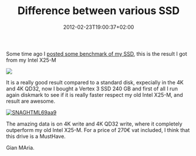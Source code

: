 ﻿---
title: "Difference between various SSD"
description: ""
date: 2012-02-23T19:00:37+02:00
draft: false
tags: [SSD]
categories: [General]
---
Some time ago I [posted some benchmark of my SSD](http://www.codewrecks.com/blog/index.php/2011/09/23/extract-the-maximum-from-your-hardware/), this is the result I got from my Intel X25-M

![](https://www.codewrecks.com/blog/wp-content/uploads/2011/09/SNAGHTML81517b.png)

It is a really good result compared to a standard disk, expecially in the 4K and 4K QD32, now I bought a Vertex 3 SSD 240 GB and first of all I run again diskmark to see if it is really faster respect my old Intel X25-M, and result are awesome.

[![SNAGHTML69aa9](https://www.codewrecks.com/blog/wp-content/uploads/2012/02/SNAGHTML69aa9_thumb.png "SNAGHTML69aa9")](https://www.codewrecks.com/blog/wp-content/uploads/2012/02/SNAGHTML69aa9.png)

The amazing data is on 4K write and 4K QD32 write, where it completely outperform my old Intel X25-M. For a price of 270€ vat included, I think that this drive is a MustHave.

Gian MAria.
